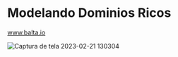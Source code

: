 # Modelando Dominios Ricos

www.balta.io

![Captura de tela 2023-02-21 130304](https://github.com/user-attachments/assets/1d53d5d9-55fe-4619-b8ef-b499e414a5ad)
